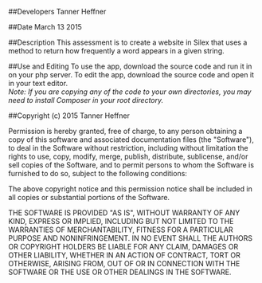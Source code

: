 ##Developers
Tanner Heffner

##Date
March 13 2015

##Description
This assessment is to create a website in Silex that uses a method to return how frequently a word appears in a given string.

##Use and Editing
To use the app, download the source code and run it in on your php server.
To edit the app, download the source code and open it in your text editor. <br />
    *Note: If you are copying any of the code to your own directories, you may need to install Composer
    in your root directory.*

##Copyright (c) 2015 Tanner Heffner

Permission is hereby granted, free of charge, to any person obtaining a copy
of this software and associated documentation files (the "Software"), to deal
in the Software without restriction, including without limitation the rights
to use, copy, modify, merge, publish, distribute, sublicense, and/or sell
copies of the Software, and to permit persons to whom the Software is
furnished to do so, subject to the following conditions:

The above copyright notice and this permission notice shall be included in
all copies or substantial portions of the Software.

THE SOFTWARE IS PROVIDED "AS IS", WITHOUT WARRANTY OF ANY KIND, EXPRESS OR
IMPLIED, INCLUDING BUT NOT LIMITED TO THE WARRANTIES OF MERCHANTABILITY,
FITNESS FOR A PARTICULAR PURPOSE AND NONINFRINGEMENT. IN NO EVENT SHALL THE
AUTHORS OR COPYRIGHT HOLDERS BE LIABLE FOR ANY CLAIM, DAMAGES OR OTHER
LIABILITY, WHETHER IN AN ACTION OF CONTRACT, TORT OR OTHERWISE, ARISING FROM,
OUT OF OR IN CONNECTION WITH THE SOFTWARE OR THE USE OR OTHER DEALINGS IN
THE SOFTWARE.
